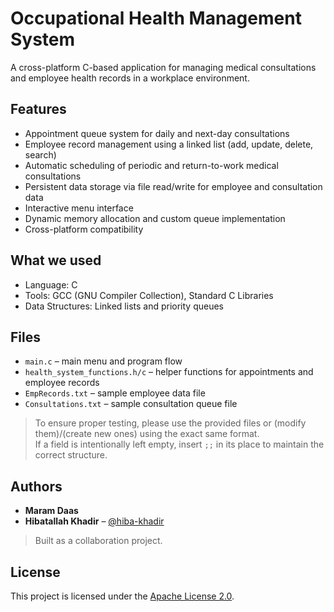 # Occupational Health Management System

A cross-platform C-based application for managing medical consultations and employee health records in a workplace environment.

## Features

- Appointment queue system for daily and next-day consultations  
- Employee record management using a linked list (add, update, delete, search)  
- Automatic scheduling of periodic and return-to-work medical consultations  
- Persistent data storage via file read/write for employee and consultation data  
- Interactive menu interface  
- Dynamic memory allocation and custom queue implementation  
- Cross-platform compatibility  

## What we used

- Language: C  
- Tools: GCC (GNU Compiler Collection), Standard C Libraries  
- Data Structures: Linked lists and priority queues  

## Files

- `main.c` – main menu and program flow  
- `health_system_functions.h/c` – helper functions for appointments and employee records  
- `EmpRecords.txt` – sample employee data file  
- `Consultations.txt` – sample consultation queue file  

> To ensure proper testing, please use the provided files or (modify them)/(create new ones) using the exact same format.  
> If a field is intentionally left empty, insert `;;` in its place to maintain the correct structure.

## Authors

- **Maram Daas**  
- **Hibatallah Khadir** – [@hiba-khadir](https://github.com/hiba-khadir)  

> Built as a collaboration project.

## License

This project is licensed under the [Apache License 2.0](https://www.apache.org/licenses/LICENSE-2.0).

